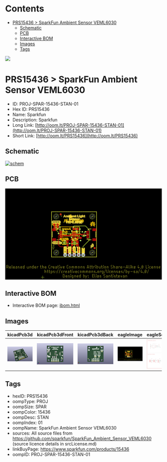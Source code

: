 



Contents
========

* [PRS15436 > SparkFun Ambient Sensor VEML6030](#prs15436--sparkfun-ambient-sensor-veml6030)
	* [Schematic](#schematic)
	* [PCB](#pcb)
	* [Interactive BOM](#interactive-bom)
	* [Images](#images)
	* [Tags](#tags)
  
![][im]
# PRS15436 > SparkFun Ambient Sensor VEML6030

- ID: PROJ-SPAR-15436-STAN-01
- Hex ID: PRS15436
- Name: Sparkfun
- Description: Sparkfun
- Long Link: [http://oom.lt/PROJ-SPAR-15436-STAN-01](http://oom.lt/PROJ-SPAR-15436-STAN-01)
- Short Link: [http://oom.lt/PRS15436](http://oom.lt/PRS15436)

## Schematic
  
[![schem](eagleSchemImage.png)](eagleSchemImage.png)
## PCB
  
[![pcb](eagleImage.png)](eagleImage.png)
## Interactive BOM

- Interactive BOM page: [ibom.html](https://htmlpreview.github.io/?https://github.com/oomlout/oomlout_OOMP_projects/blob/main/PROJ-SPAR-15436-STAN-01/kicad/bom/ibom.html)

## Images
  
  

|kicadPcb3d|kicadPcb3dFront|kicadPcb3dBack|eagleImage|eagleSchemImage|
| :---: | :---: | :---: | :---: | :---: |
|[![kicadPcb3d](kicadPcb3d_140.png)](kicadPcb3d.png)|[![kicadPcb3dFront](kicadPcb3dFront_140.png)](kicadPcb3dFront.png)|[![kicadPcb3dBack](kicadPcb3dBack_140.png)](kicadPcb3dBack.png)|[![eagleImage](eagleImage_140.png)](eagleImage.png)|[![eagleSchemImage](eagleSchemImage_140.png)](eagleSchemImage.png)|

## Tags

- hexID: PRS15436
- oompType: PROJ
- oompSize: SPAR
- oompColor: 15436
- oompDesc: STAN
- oompIndex: 01
- oompName: SparkFun Ambient Sensor VEML6030
- sources: All source files from https://github.com/sparkfun/SparkFun_Ambient_Sensor_VEML6030 (source licence details in srcLicense.md)
- linkBuyPage: https://www.sparkfun.com/products/15436
- oompID: PROJ-SPAR-15436-STAN-01



[im]: kicadPcb3d_450.png

